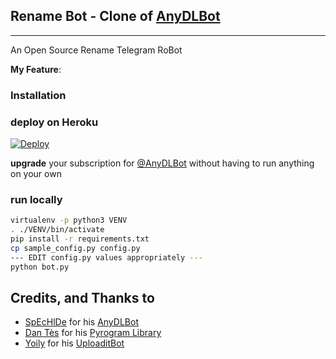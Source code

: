 ## Rename Bot - Clone of  [AnyDLBot](https://telegram.dog/AnyDLBot)
---

An Open Source Rename Telegram RoBot

**My Feature**:

### Installation


### deploy on Heroku

[![Deploy](https://www.herokucdn.com/deploy/button.svg)](https://www.heroku.com/deploy?template=https://github.com/roobini-gamer/AnonRename/tree/master)

**upgrade** your subscription for [@AnyDLBot](https://telegram.dog/AnyDLBot) without having to run anything on your own

### run locally 

```sh
virtualenv -p python3 VENV
. ./VENV/bin/activate
pip install -r requirements.txt
cp sample_config.py config.py
--- EDIT config.py values appropriately ---
python bot.py
```

## Credits, and Thanks to

* [SpEcHlDe](https://telegram.dog/SpEcHlDe) for his [AnyDLBot](https://github.com/SpEcHiDe/AnyDLBot)
* [Dan Tès](https://telegram.dog/haskell) for his [Pyrogram Library](https://github.com/pyrogram/pyrogram)
* [Yoily](https://telegram.dog/YoilyL) for his [UploaditBot](https://telegram.dog/UploaditBot)

